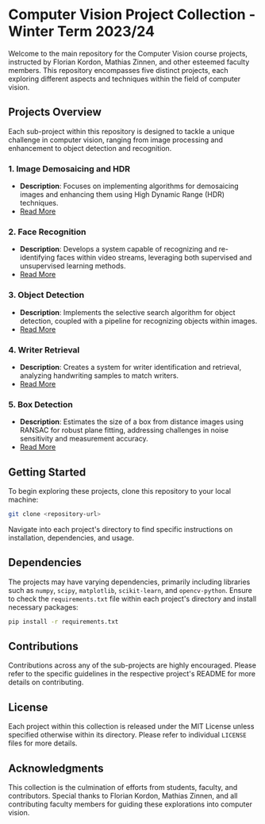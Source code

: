 # Computer Vision Project Collection - Winter Term 2023/24

Welcome to the main repository for the Computer Vision course projects, instructed by Florian Kordon, Mathias Zinnen, and other esteemed faculty members. This repository encompasses five distinct projects, each exploring different aspects and techniques within the field of computer vision.

## Projects Overview

Each sub-project within this repository is designed to tackle a unique challenge in computer vision, ranging from image processing and enhancement to object detection and recognition.

### 1. Image Demosaicing and HDR

- **Description**: Focuses on implementing algorithms for demosaicing images and enhancing them using High Dynamic Range (HDR) techniques.
- [Read More](path/to/demosaicing/HDR/README.md)

### 2. Face Recognition

- **Description**: Develops a system capable of recognizing and re-identifying faces within video streams, leveraging both supervised and unsupervised learning methods.
- [Read More](path/to/face/recognition/README.md)

### 3. Object Detection

- **Description**: Implements the selective search algorithm for object detection, coupled with a pipeline for recognizing objects within images.
- [Read More](path/to/object/detection/README.md)

### 4. Writer Retrieval

- **Description**: Creates a system for writer identification and retrieval, analyzing handwriting samples to match writers.
- [Read More](path/to/writer/retrieval/README.md)

### 5. Box Detection

- **Description**: Estimates the size of a box from distance images using RANSAC for robust plane fitting, addressing challenges in noise sensitivity and measurement accuracy.
- [Read More](path/to/box/detection/RANSAC/README.md)

## Getting Started

To begin exploring these projects, clone this repository to your local machine:

```bash
git clone <repository-url>
```

Navigate into each project's directory to find specific instructions on installation, dependencies, and usage.

## Dependencies

The projects may have varying dependencies, primarily including libraries such as `numpy`, `scipy`, `matplotlib`, `scikit-learn`, and `opencv-python`. Ensure to check the `requirements.txt` file within each project's directory and install necessary packages:

```bash
pip install -r requirements.txt
```

## Contributions

Contributions across any of the sub-projects are highly encouraged. Please refer to the specific guidelines in the respective project's README for more details on contributing.

## License

Each project within this collection is released under the MIT License unless specified otherwise within its directory. Please refer to individual `LICENSE` files for more details.

## Acknowledgments

This collection is the culmination of efforts from students, faculty, and contributors. Special thanks to Florian Kordon, Mathias Zinnen, and all contributing faculty members for guiding these explorations into computer vision.
